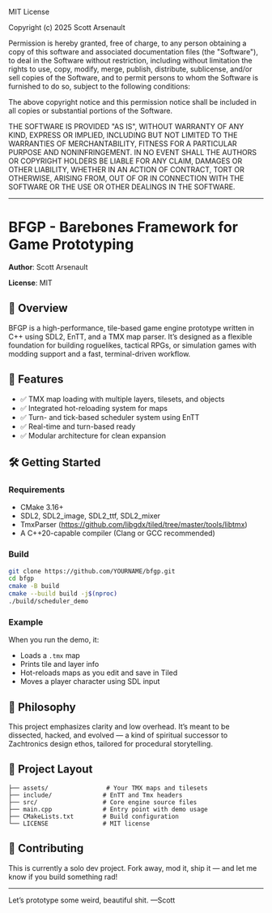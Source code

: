 MIT License

Copyright (c) 2025 Scott Arsenault

Permission is hereby granted, free of charge, to any person obtaining a copy
of this software and associated documentation files (the "Software"), to deal
in the Software without restriction, including without limitation the rights
to use, copy, modify, merge, publish, distribute, sublicense, and/or sell
copies of the Software, and to permit persons to whom the Software is
furnished to do so, subject to the following conditions:

The above copyright notice and this permission notice shall be included in all
copies or substantial portions of the Software.

THE SOFTWARE IS PROVIDED "AS IS", WITHOUT WARRANTY OF ANY KIND, EXPRESS OR
IMPLIED, INCLUDING BUT NOT LIMITED TO THE WARRANTIES OF MERCHANTABILITY,
FITNESS FOR A PARTICULAR PURPOSE AND NONINFRINGEMENT. IN NO EVENT SHALL THE
AUTHORS OR COPYRIGHT HOLDERS BE LIABLE FOR ANY CLAIM, DAMAGES OR OTHER
LIABILITY, WHETHER IN AN ACTION OF CONTRACT, TORT OR OTHERWISE, ARISING FROM,
OUT OF OR IN CONNECTION WITH THE SOFTWARE OR THE USE OR OTHER DEALINGS IN THE
SOFTWARE.

---

# BFGP - Barebones Framework for Game Prototyping

**Author**: Scott Arsenault

**License**: MIT

## 🚀 Overview
BFGP is a high-performance, tile-based game engine prototype written in C++ using SDL2, EnTT, and a TMX map parser. It’s designed as a flexible foundation for building roguelikes, tactical RPGs, or simulation games with modding support and a fast, terminal-driven workflow.

## 🔧 Features
- ✅ TMX map loading with multiple layers, tilesets, and objects
- ✅ Integrated hot-reloading system for maps
- ✅ Turn- and tick-based scheduler system using EnTT
- ✅ Real-time and turn-based ready
- ✅ Modular architecture for clean expansion

## 🛠 Getting Started

### Requirements
- CMake 3.16+
- SDL2, SDL2_image, SDL2_ttf, SDL2_mixer
- TmxParser (https://github.com/libgdx/tiled/tree/master/tools/libtmx)
- A C++20-capable compiler (Clang or GCC recommended)

### Build
```bash
git clone https://github.com/YOURNAME/bfgp.git
cd bfgp
cmake -B build
cmake --build build -j$(nproc)
./build/scheduler_demo
```

### Example
When you run the demo, it:
- Loads a `.tmx` map
- Prints tile and layer info
- Hot-reloads maps as you edit and save in Tiled
- Moves a player character using SDL input

## 🧠 Philosophy
This project emphasizes clarity and low overhead. It’s meant to be dissected, hacked, and evolved — a kind of spiritual successor to Zachtronics design ethos, tailored for procedural storytelling.

## 📁 Project Layout
```
├── assets/                # Your TMX maps and tilesets
├── include/              # EnTT and Tmx headers
├── src/                  # Core engine source files
├── main.cpp              # Entry point with demo usage
├── CMakeLists.txt        # Build configuration
└── LICENSE               # MIT license
```

## 🤝 Contributing
This is currently a solo dev project. Fork away, mod it, ship it — and let me know if you build something rad!

---
Let’s prototype some weird, beautiful shit.
—Scott



